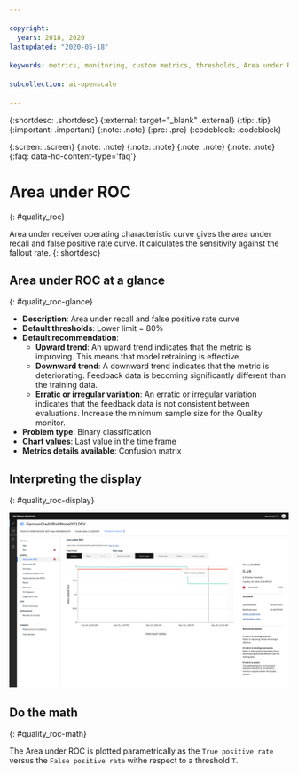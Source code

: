 ```yaml
---

copyright:
  years: 2018, 2020
lastupdated: "2020-05-18"

keywords: metrics, monitoring, custom metrics, thresholds, Area under ROC, score, schedule, recommendation

subcollection: ai-openscale

---
```


{:shortdesc: .shortdesc}
{:external: target="_blank" .external}
{:tip: .tip}
{:important: .important}
{:note: .note}
{:pre: .pre}
{:codeblock: .codeblock}

{:screen: .screen}
{:note: .note}
{:note: .note}
{:note: .note}
{:note: .note}
{:faq: data-hd-content-type='faq'}

# Area under ROC
{: #quality_roc}

Area under receiver operating characteristic curve gives the area under recall and false positive rate curve. It calculates the sensitivity against the fallout rate.
{: shortdesc}

## Area under ROC at a glance
{: #quality_roc-glance}

- **Description**: Area under recall and false positive rate curve
- **Default thresholds**: Lower limit = 80%
- **Default recommendation**:
   - **Upward trend**: An upward trend indicates that the metric is improving. This means that model retraining is effective.
   - **Downward trend**: A downward trend indicates that the metric is deteriorating. Feedback data is becoming significantly different than the training data.
   - **Erratic or irregular variation**: An erratic or irregular variation indicates that the feedback data is not consistent between evaluations. Increase the minimum sample size for the Quality monitor.
- **Problem type**: Binary classification
- **Chart values**: Last value in the time frame
- **Metrics details available**: Confusion matrix

## Interpreting the display
{: #quality_roc-display}

![the Area under ROC chart is displayed.](images/wos-quality-area-under-roc.png)

## Do the math
{: #quality_roc-math}

The Area under ROC is plotted parametrically as the `True positive rate` versus the `False positive rate` withe respect to a threshold `T`.



